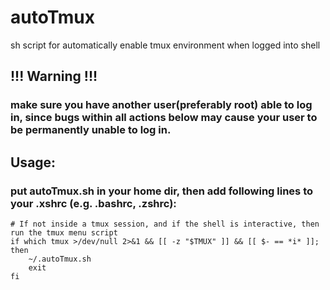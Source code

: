 # autoTmux
sh script for automatically enable tmux environment when logged into shell

## !!! Warning !!!
### make sure you have another user(preferably root) able to log in, since bugs within all actions below may cause your user to be permanently unable to log in.

## Usage: 
### put autoTmux.sh in your home dir, then add following lines to your .xshrc (e.g. .bashrc, .zshrc): 
```
# If not inside a tmux session, and if the shell is interactive, then run the tmux menu script
if which tmux >/dev/null 2>&1 && [[ -z "$TMUX" ]] && [[ $- == *i* ]]; then
    ~/.autoTmux.sh
    exit
fi
```
